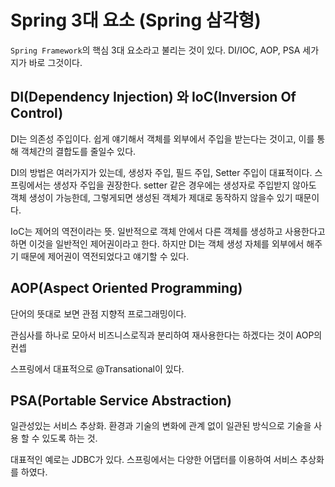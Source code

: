 # Spring 3대 요소 (Spring 삼각형)

`Spring Framework`의 핵심 3대 요소라고 불리는 것이 있다.
DI/IOC, AOP, PSA 세가지가 바로 그것이다.

## DI(Dependency Injection) 와 IoC(Inversion Of Control)

DI는 의존성 주입이다. 쉽게 얘기해서 객체를 외부에서 주입을 받는다는 것이고, 이를 통해 객체간의 결합도를 줄일수 있다.

DI의 방법은 여러가지가 있는데, 생성자 주입, 필드 주입, Setter 주입이 대표적이다. 스프링에서는 생성자 주입을 권장한다. setter 같은 경우에는 생성자로 주입받지 않아도 객체 생성이 가능한데, 그렇게되면 생성된 객체가 제대로 동작하지 않을수 있기 때문이다.

IoC는 제어의 역전이라는 뜻. 일반적으로 객체 안에서 다른 객체를 생성하고 사용한다고 하면 이것을 일반적인 제어권이라고 한다. 하지만 DI는 객체 생성 자체를 외부에서 해주기 때문에 제어권이 역전되었다고 얘기할 수 있다.

## AOP(Aspect Oriented Programming)

단어의 뜻대로 보면 관점 지향적 프로그래밍이다.

관심사를 하나로 모아서 비즈니스로직과 분리하여 재사용한다는 하겠다는 것이 AOP의 컨셉

스프링에서 대표적으로 @Transational이 있다.

## PSA(Portable Service Abstraction)

일관성있는 서비스 추상화. 환경과 기술의 변화에 관계 없이 일관된 방식으로 기술을 사용 할 수 있도록 하는 것.

대표적인 예로는 JDBC가 있다. 스프링에서는 다양한 어댑터를 이용하여 서비스 추상화를 하였다. 
